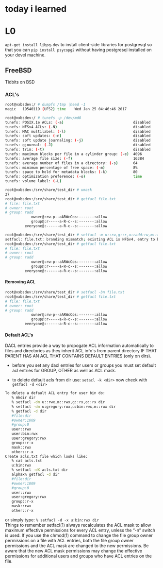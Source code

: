 # today i learned



# L0


`apt-get install libpq-dev`
to install client-side libraries for postgresql so that you can `pip install psycopg2` without
having postgresql installed on your devel machine.



## FreeBSD
Tidbits on BSD


### ACL's

```sh
root@vxbsdev:/ # dumpfs /tmp |head -1
magic   19540119 (UFS2) time    Wed Jan 25 04:46:46 2017
```  

```sh
root@vxbsdev:/ # tunefs -p /dev/md0
tunefs: POSIX.1e ACLs: (-a)                                disabled
tunefs: NFSv4 ACLs: (-N)                                   disabled
tunefs: MAC multilabel: (-l)                               disabled
tunefs: soft updates: (-n)                                 disabled
tunefs: soft update journaling: (-j)                       disabled
tunefs: gjournal: (-J)                                     disabled
tunefs: trim: (-t)                                         disabled
tunefs: maximum blocks per file in a cylinder group: (-e)  4096
tunefs: average file size: (-f)                            16384
tunefs: average number of files in a directory: (-s)       64
tunefs: minimum percentage of free space: (-m)             8%
tunefs: space to hold for metadata blocks: (-k)            80
tunefs: optimization preference: (-o)                      time
tunefs: volume label: (-L)                                 
```  

```sh
root@vxbsdev:/srv/share/test_dir # umask
27
root@vxbsdev:/srv/share/test_dir # getfacl file.txt 
# file: file.txt
# owner: root
# group: radd
            owner@:rw-p--aARWcCos:-------:allow
            group@:r-----a-R-c--s:-------:allow
         everyone@:------a-R-c--s:-------:allow
```


```sh
root@vxbsdev:/srv/share/test_dir # setfacl -m u::rw,g::r,u:radd:rw,m::r file.txt 
setfacl: file.txt: branding mismatch; existing ACL is NFSv4, entry to be merged is POSIX.1e
root@vxbsdev:/srv/share/test_dir # getfacl file.txt 
# file: file.txt
# owner: root
# group: radd
            owner@:rw-p--aARWcCos:-------:allow
            group@:r-----a-R-c--s:-------:allow
         everyone@:------a-R-c--s:-------:allow
```

#### Removing ACL
```sh
root@vxbsdev:/srv/share/test_dir # setfacl -bn file.txt 
root@vxbsdev:/srv/share/test_dir # getfacl file.txt 
# file: file.txt
# owner: root
# group: radd
            owner@:rw-p--aARWcCos:-------:allow
            group@:r-----a-R-c--s:-------:allow
         everyone@:------a-R-c--s:-------:allow
```


#### Default ACL's
DACL entries provide a way to propogate ACL information automatically to files and directories
as they inherit ACL info's from parent directory IF THAT PARENT HAS AN
ACL THAT CONTAINS DEFAULT ENTRIES (only on dirs).


* before you set any dacl entries for users or groups you must set default acl entries 
for GROUP, OTHER as well as ACL mask.



* to delete default acls from dir use: `setacl -k <dir>` now check with `getfacl -d <dir>`

```sh
To delete a default ACL entry for user bin do:
   % mkdir dir
   % setfacl -dm u::rwx,m::rwx,g::rx,o::rx dir
   % setfacl -dm u:gregory:rwx,u:bin:rwx,m::rwx dir
   % getfacl -d dir
   #file:dir
   #owner:1009
   #group:0
   user::rwx
   user:bin:rwx
   user:gregory:rwx
   group::r-x
   mask::rwx
   other::r-x
Create acls.txt file which looks like:
   % cat acls.txt
   u:bin:rwx
   % setfacl -dX acls.txt dir
   alphax% getfacl -d dir
   #file:dir
   #owner:1009
   #group:0
   user::rwx
   user:gregory:rwx
   group::r-x
   mask::rwx
   other::r-x
```

or simply type:
    `% setfacl -d -x u:bin:rwx dir`  
Things to remember
setfacl(1) always recalculates the ACL mask to allow maximum effective permissions for every ACL entry, unless the “-n” switch is used.
If you use the chmod(1) command to change the file group owner permissions on a file with ACL entries, both the file group owner permissions and the ACL mask are changed to the new permissions. Be aware that the new ACL mask permissions may change the effective permissions for additional users and groups who have ACL entries on the file.
